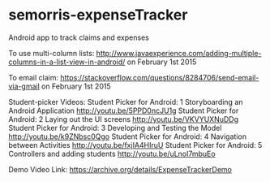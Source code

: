 # semorris-expenseTracker
Android app to track claims and expenses

To use multi-column lists:
http://www.javaexperience.com/adding-multiple-columns-in-a-list-view-in-android/
on February 1st 2015

To email claim:
https://stackoverflow.com/questions/8284706/send-email-via-gmail
on February 1st 2015

Student-picker Videos:
Student Picker for Android: 1 Storyboarding an Android Application http://youtu.be/5PPD0ncJU1g
Student Picker for Android: 2 Laying out the UI screens http://youtu.be/VKVYUXNuDDg
Student Picker for Android: 3 Developing and Testing the Model http://youtu.be/k9ZNbsc0Qgo
Student Picker for Android: 4 Navigation between Activities http://youtu.be/fxjIA4HIruU
Student Picker for Android: 5 Controllers and adding students http://youtu.be/uLnoI7mbuEo

Demo Video Link:
https://archive.org/details/ExpenseTrackerDemo

